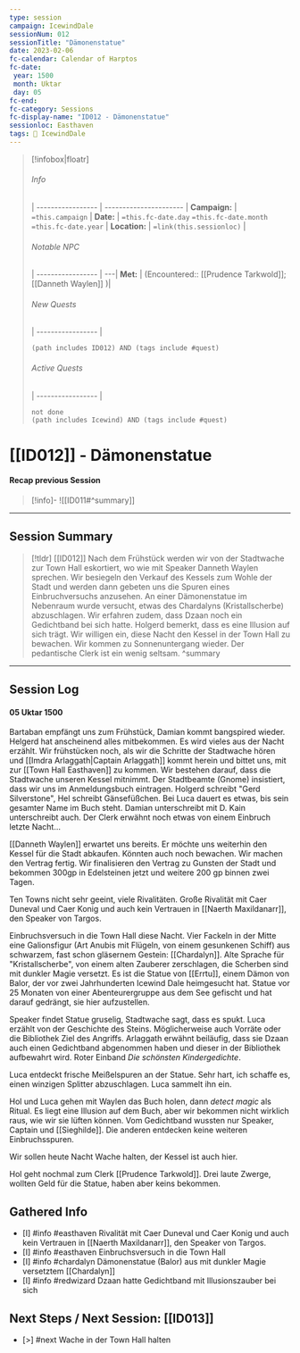 ```yaml
---
type: session
campaign: IcewindDale
sessionNum: 012
sessionTitle: "Dämonenstatue"
date: 2023-02-06
fc-calendar: Calendar of Harptos
fc-date:
 year: 1500
 month: Uktar
 day: 05
fc-end:
fc-category: Sessions
fc-display-name: "ID012 - Dämonenstatue"
sessionloc: Easthaven
tags: 📅 IcewindDale
---
```

>[!infobox|floatr]
>###### Info
>  |
 > ----------------- | ---------------------- |
> **Campaign:** | `=this.campaign` |
> **Date:** | `=this.fc-date.day` `=this.fc-date.month` `=this.fc-date.year` |
> **Location:** | `=link(this.sessionloc)` |
> ###### Notable NPC
>  |
 > ----------------- | ---|
 > **Met:** | (Encountered:: [[Prudence Tarkwold]]; [[Danneth Waylen]] )|
 > ###### New Quests
>  |
 > ----------------- | 
 > ```tasks
 > (path includes ID012) AND (tags include #quest)
 > ```
 >###### Active Quests
>  |
 > ----------------- | 
 > ```tasks
 > not done
 > (path includes Icewind) AND (tags include #quest)
 > ```
# [[ID012]] - Dämonenstatue
#### Recap previous Session
>[!info]-
![[ID011#^summary]]

---

## Session Summary
> [!tldr] [[ID012]]
> Nach dem Frühstück werden wir von der Stadtwache zur Town Hall eskortiert, wo wie mit Speaker Danneth Waylen sprechen. Wir besiegeln den Verkauf des Kessels zum Wohle der Stadt und werden dann gebeten uns die Spuren eines Einbruchversuchs anzusehen. An einer Dämonenstatue im Nebenraum wurde versucht, etwas des Chardalyns (Kristallscherbe) abzuschlagen. Wir erfahren zudem, dass Dzaan noch ein Gedichtband bei sich hatte. Holgerd bemerkt, dass es eine Illusion auf sich trägt. Wir willigen ein, diese Nacht den Kessel in der Town Hall zu bewachen.
> Wir kommen zu Sonnenuntergang wieder. Der pedantische Clerk ist ein wenig seltsam.
> ^summary
---

## Session Log
#### 05 Uktar 1500
Bartaban empfängt uns zum Frühstück, Damian kommt bangspired wieder. Helgerd hat anscheinend alles mitbekommen.
Es wird vieles aus der Nacht erzählt.
Wir frühstücken noch, als wir die Schritte der Stadtwache hören und [[Imdra Arlaggath|Captain Arlaggath]] kommt herein und bittet uns, mit zur [[Town Hall Easthaven]] zu kommen. Wir bestehen darauf, dass die Stadtwache unseren Kessel mitnimmt. Der Stadtbeamte (Gnome) insistiert, dass wir uns im Anmeldungsbuch eintragen. Holgerd schreibt "Gerd Silverstone", Hel schreibt Gänsefüßchen. Bei Luca dauert es etwas, bis sein gesamter Name im Buch steht. Damian unterschreibt mit D. Kain unterschreibt auch. Der Clerk erwähnt noch etwas von einem Einbruch letzte Nacht...

[[Danneth Waylen]] erwartet uns bereits. Er möchte uns weiterhin den Kessel für die Stadt abkaufen.
Könnten auch noch bewachen.
Wir machen den Vertrag fertig. Wir finalisieren den Vertrag zu Gunsten der Stadt und bekommen 300gp in Edelsteinen jetzt und weitere 200 gp binnen zwei Tagen.

Ten Towns nicht sehr geeint, viele Rivalitäten. Große Rivalität mit Caer Duneval und Caer Konig und auch kein Vertrauen in [[Naerth Maxildanarr]], den Speaker von Targos.

Einbruchsversuch in die Town Hall diese Nacht. Vier Fackeln in der Mitte eine Galionsfigur (Art Anubis mit Flügeln, von einem gesunkenen Schiff) aus schwarzem, fast schon gläsernem Gestein: [[Chardalyn]]. Alte Sprache für "Kristallscherbe", von einem alten Zauberer zerschlagen, die Scherben sind mit dunkler Magie versetzt. Es ist die Statue von [[Errtu]], einem Dämon von Balor, der vor zwei Jahrhunderten Icewind Dale heimgesucht hat. Statue vor 25 Monaten von einer Abenteurergruppe aus dem See gefischt und hat darauf gedrängt, sie hier aufzustellen.

Speaker findet Statue gruselig, Stadtwache sagt, dass es spukt. Luca erzählt von der Geschichte des Steins.
Möglicherweise auch Vorräte oder die Bibliothek Ziel des Angriffs. Arlaggath erwähnt beiläufig, dass sie Dzaan auch einen Gedichtband abgenommen haben und dieser in der Bibliothek aufbewahrt wird. Roter Einband *Die schönsten Kindergedichte*.

Luca entdeckt frische Meißelspuren an der Statue. Sehr hart, ich schaffe es, einen winzigen Splitter abzuschlagen. Luca sammelt ihn ein. 

Hol und Luca gehen mit Waylen das Buch holen, dann *detect magic* als Ritual. Es liegt eine Illusion auf dem Buch, aber wir bekommen nicht wirklich raus, wie wir sie lüften können. Vom Gedichtband wussten nur Speaker, Captain und [[Sieghilde]].
Die anderen entdecken keine weiteren Einbruchsspuren.

Wir sollen heute Nacht Wache halten, der Kessel ist auch hier.

Hol geht nochmal zum Clerk [[Prudence Tarkwold]].
Drei laute Zwerge, wollten Geld für die Statue, haben aber keins bekommen.

## Gathered Info
- [I] #info #easthaven Rivalität mit Caer Duneval und Caer Konig und auch kein Vertrauen in [[Naerth Maxildanarr]], den Speaker von Targos.
- [I] #info #easthaven Einbruchsversuch in die Town Hall
- [I] #info #chardalyn Dämonenstatue (Balor) aus mit dunkler Magie versetztem [[Chardalyn]]
- [I] #info #redwizard Dzaan hatte Gedichtband mit Illusionszauber bei sich

## Next Steps / Next Session: [[ID013]]
- [>] #next Wache in der Town Hall halten